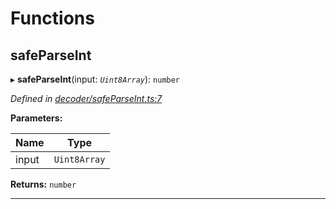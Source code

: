 

# Functions

<a id="safeparseint"></a>

##  safeParseInt

▸ **safeParseInt**(input: *`Uint8Array`*): `number`

*Defined in [decoder/safeParseInt.ts:7](https://github.com/polkadot-js/common/blob/d47b865/packages/util-rlp/src/decoder/safeParseInt.ts#L7)*

**Parameters:**

| Name | Type |
| ------ | ------ |
| input | `Uint8Array` |

**Returns:** `number`

___


